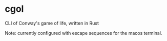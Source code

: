 # cgol
CLI of Conway's game of life, written in Rust

Note: currently configured with escape sequences for the macos terminal.
